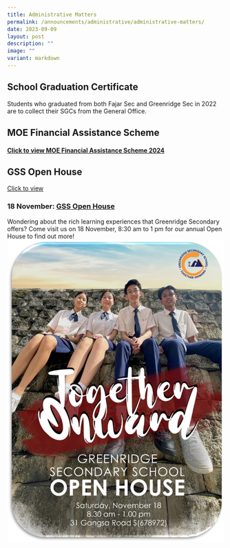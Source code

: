 ```yaml
---
title: Administrative Matters
permalink: /announcements/administrative/administrative-matters/
date: 2023-09-09
layout: post
description: ""
image: ""
variant: markdown
---
```

## School Graduation Certificate
Students who graduated from both Fajar Sec and Greenridge Sec in 2022 are to collect their SGCs from the General Office.


## MOE Financial Assistance Scheme 
#### [Click to view MOE Financial Assistance Scheme 2024](https://greenridgesec.moe.edu.sg/parents/fas2024/)

## GSS Open House
[Click to view](https://greenridgesec.moe.edu.sg/announcements/administrative/openhouse2023/)

###  **18 November: <u>GSS Open House</u>**

Wondering about the rich learning experiences that Greenridge Secondary offers? Come visit us on 18 November, 8:30 am to 1 pm for our annual Open House to find out more! 
![](/images/LOOKING%20AHEAD/open%20house%20poster_2.jpg)